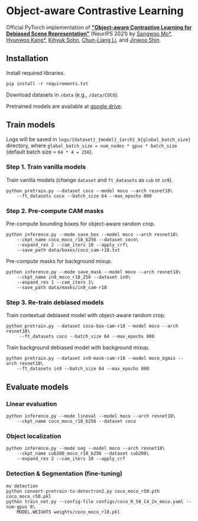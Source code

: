 # Object-aware Contrastive Learning

Official PyTorch implementation of
[**"Object-aware Contrastive Learning for Debiased Scene Representation"**](https://arxiv.org/abs/2108.00049) (NeurIPS 2021) by
[Sangwoo Mo*](https://sites.google.com/view/sangwoomo),
[Hyunwoo Kang*](https://github.com/hyunOO),
[Kihyuk Sohn](https://sites.google.com/site/kihyuksml),
[Chun-Liang Li](https://chunliangli.github.io/),
and [Jinwoo Shin](http://alinlab.kaist.ac.kr/shin.html).

## Installation

Install required libraries.
```
pip install -r requirements.txt
```
Download datasets in `/data` (e.g., `/data/COCO`).

Pretrained models are available at [google drive](https://drive.google.com/drive/folders/1ii-j0fPnAmy4LdecdgvwsD3o4DljOjl4?usp=sharing).

## Train models

Logs will be saved in `logs/{dataset}_{model}_{arch}_b{global_batch_size}` directory,
  where `global_batch_size = num_nodes * gpus * batch_size` (default batch size = `64 * 4 = 256`).

### Step 1. Train vanilla models

Train vanilla models (change `dataset` and `ft_datasets` as `cub` or `in9`).
```
python pretrain.py --dataset coco --model moco --arch resnet18\
    --ft_datasets coco --batch_size 64 --max_epochs 800
```

### Step 2. Pre-compute CAM masks
Pre-compute bounding boxes for object-aware random crop.
```
python inference.py --mode save_box --model moco --arch resnet18\
    --ckpt_name coco_moco_r18_b256 --dataset coco\
    --expand_res 2 --cam_iters 10 --apply_crf\
    --save_path data/boxes/coco_cam-r18.txt
```
Pre-compute masks for background mixup.
```
python inference.py --mode save_mask --model moco --arch resnet18\
    --ckpt_name in9_moco_r18_256 --dataset in9\
    --expand_res 1 --cam_iters 1\
    --save_path data/masks/in9_cam-r18
```

### Step 3. Re-train debiased models
Train contextual debiased model with object-aware random crop.
```
python pretrain.py --dataset coco-box-cam-r18 --model moco --arch resnet18\
     --ft_datasets coco --batch_size 64 --max_epochs 800
```
Train background debiased model with background mixup.
```
python pretrain.py --dataset in9-mask-cam-r18 --model moco_bgmix --arch resnet18\
    --ft_datasets in9 --batch_size 64 --max_epochs 800
```


## Evaluate models

### Linear evaluation
```
python inference.py --mode lineval --model moco --arch resnet18\
    --ckpt_name coco_moco_r18_b256 --dataset coco
```

### Object localization
```
python inference.py --mode seg --model moco --arch resnet18\
    --ckpt_name cub200_moco_r18_b256 --dataset cub200\
    --expand_res 2 --cam_iters 10 --apply_crf
```

### Detection & Segmentation (fine-tuning)
```
mv detection
python convert-pretrain-to-detectron2.py coco_moco_r50.pth coco_moco_r50.pkl
python train_net.py --config-file configs/coco_R_50_C4_2x_moco.yaml --num-gpus 8\
    MODEL.WEIGHTS weights/coco_moco_r18.pkl
```
